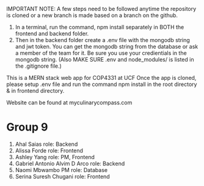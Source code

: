 IMPORTANT NOTE: A few steps need to be followed anytime the repository is cloned or a new branch is made based on a branch on the github.
  1. In a terminal, run the command, npm install separately in BOTH the frontend and backend folder. 
  2. Then in the backend folder create a .env file with the mongodb string and jwt token.
You can get the mongodb string from the database or ask a member of the team for it. Be sure you use your credientials in the mongodb string. (Also MAKE SURE .env and node_modules/ is listed in the .gitignore file.)

This is a MERN stack web app for COP4331 at UCF
Once the app is cloned, please setup .env file and run the command npm install in the root directory & in frontend directory.

Website can be found at myculinarycompass.com

# Group 9

1. Ahal Saias role: Backend
2. Alissa Forde role: Frontend
3. Ashley Yang role: PM, Frontend
4. Gabriel Antonio Alvim D Arco role: Backend
5. Naomi Mbwambo PM role: Database
6. Serina Suresh Chugani role: Frontend
